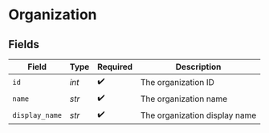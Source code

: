 # Organization


## Fields

| Field                         | Type                          | Required                      | Description                   |
| ----------------------------- | ----------------------------- | ----------------------------- | ----------------------------- |
| `id`                          | *int*                         | :heavy_check_mark:            | The organization ID           |
| `name`                        | *str*                         | :heavy_check_mark:            | The organization name         |
| `display_name`                | *str*                         | :heavy_check_mark:            | The organization display name |